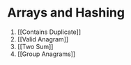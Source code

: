 # Arrays and Hashing
1. [[Contains Duplicate]]
2. [[Valid Anagram]]
3. [[Two Sum]]
4. [[Group Anagrams]]